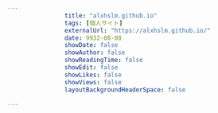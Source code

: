 ---
                title: "alxhslm.github.io"
                tags: [個人サイト]
                externalUrl: "https://alxhslm.github.io/"
                date: 9932-08-08
                showDate: false
                showAuthor: false
                showReadingTime: false
                showEdit: false
                showLikes: false
                showViews: false
                layoutBackgroundHeaderSpace: false
                ---

